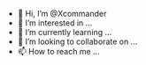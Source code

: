 - 👋 Hi, I’m @Xcommander
- 👀 I’m interested in ...
- 🌱 I’m currently learning ...
- 💞️ I’m looking to collaborate on ...
- 📫 How to reach me ...

<!---
Xcommander/Xcommander is a ✨ special ✨ repository because its `README.md` (this file) appears on your GitHub profile.
You can click the Preview link to take a look at your changes.
--->
